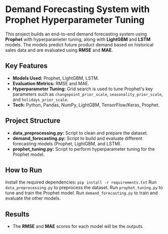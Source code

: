 # Demand Forecasting System with Prophet Hyperparameter Tuning

This project builds an end-to-end demand forecasting system using **Prophet** with hyperparameter tuning, along with **LightGBM** and **LSTM** models. The models predict future product demand based on historical sales data and are evaluated using **RMSE** and **MAE**.

## Key Features
- **Models Used:** Prophet, LightGBM, LSTM.
- **Evaluation Metrics:** RMSE and MAE.
- **Hyperparameter Tuning:** Grid search is used to tune Prophet's key parameters such as `changepoint_prior_scale`, `seasonality_prior_scale`, and `holidays_prior_scale`.
- **Tech:** Python, Pandas, NumPy, LightGBM, TensorFlow/Keras, Prophet.

## Project Structure
- **data_preprocessing.py:** Script to clean and prepare the dataset.
- **demand_forecasting.py:** Script to build and evaluate different forecasting models (Prophet, LightGBM, and LSTM).
- **prophet_tuning.py:** Script to perform hyperparameter tuning for the Prophet model.

## How to Run
Install the required dependencies: `pip install -r requirements.txt`
Run `data_preprocessing.py` to preprocess the dataset.
Run `prophet_tuning.py` to tune and train the Prophet model.
Run `demand_forecasting.py` to train and evaluate the other models.

## Results
- The **RMSE** and **MAE** scores for each model will be the outputs.
